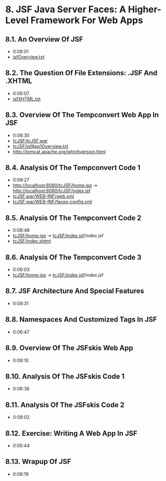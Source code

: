 # 8. JSF Java Server Faces: A Higher-Level Framework For Web Apps

## 8.1. An Overview Of JSF
- 0:08:01
- [jsfOverview.txt](Chapter08/jsfOverview.txt)

## 8.2. The Question Of File Extensions: .JSF And .XHTML
- 0:06:07
- [jsfXHTML.txt](Chapter08/jsfXHTML.txt)

## 8.3. Overview Of The Tempconvert Web App In JSF
- 0:06:30
- [tcJSF/tcJSF.war](Chapter08/tcJSF/tcJSF.war)
- [tcJSF/jsfApp1Overview.txt](Chapter08/tcJSF/jsfApp1Overview.txt)
- http://tomcat.apache.org/whichversion.html

## 8.4. Analysis Of The Tempconvert Code 1
- 0:09:27
- <http://localhost:8080/tcJSF/home.jsp> -> <http://localhost:8080/tcJSF/index.jsf>
- [tcJSF.war/WEB-INF/web.xml](Chapter08/tcJSF.war/WEB-INF/web.xml)
- [tcJSF.war/WEB-INF/faces-config.xml](Chapter08/tcJSF.war/WEB-INF/faces-config.xml)

## 8.5. Analysis Of The Tempconvert Code 2
- 0:08:48
- [tcJSF/home.jsp](Chapter08/tcJSF/home.jsp) -> [tcJSF/index.jsf](Chapter08/tcJSF)/index.jsf
- [tcJSF/index.xhtml](Chapter08/tcJSF/index.xhtml)

## 8.6. Analysis Of The Tempconvert Code 3
- 0:06:03
- [tcJSF/home.jsp](Chapter08/tcJSF/home.jsp) -> [tcJSF/index.jsf](Chapter08/tcJSF)/index.jsf

## 8.7. JSF Architecture And Special Features
- 0:09:31

## 8.8. Namespaces And Customized Tags In JSF
- 0:06:47

## 8.9. Overview Of The JSFskis Web App
- 0:09:10

## 8.10. Analysis Of The JSFskis Code 1
- 0:06:36

## 8.11. Analysis Of The JSFskis Code 2
- 0:08:02

## 8.12. Exercise: Writing A Web App In JSF
- 0:05:44

## 8.13. Wrapup Of JSF
- 0:08:19
